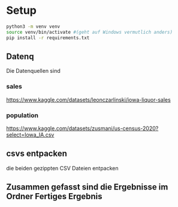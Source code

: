 # Setup

```bash
python3 -m venv venv
source venv/bin/activate #(geht auf Windows vermutlich anders)
pip install -r requirements.txt
```

## Datenq
Die Datenquellen sind

### sales
https://www.kaggle.com/datasets/leonczarlinski/iowa-liquor-sales

### population
https://www.kaggle.com/datasets/zusmani/us-census-2020?select=Iowa_IA.csv

## csvs entpacken

die beiden gezippten CSV Dateien entpacken

## Zusammen gefasst sind die Ergebnisse im Ordner Fertiges Ergebnis
